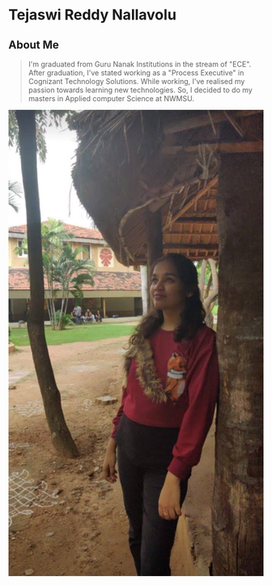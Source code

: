 # Tejaswi Reddy Nallavolu
## About Me
> I'm graduated from Guru Nanak Institutions in the stream of "ECE". After graduation, I've stated working as a "Process Executive" in Cognizant Technology Solutions. While working, I've realised my passion towards learning new technologies. So, I decided to do my masters in Applied computer Science at NWMSU. 


![click here to view my pic](my.png)


